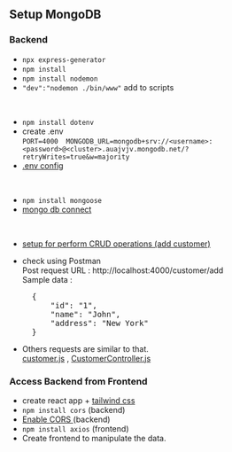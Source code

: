 ## Setup MongoDB 

### Backend

* `npx express-generator`
* `npm install`
* `npm install nodemon`
* `"dev":"nodemon ./bin/www"` add to scripts

<br>

* `npm install dotenv`
* create .env <br>
`PORT=4000 
MONGODB_URL=mongodb+srv://<username>:<password>@<cluster>.auajvjv.mongodb.net/?retryWrites=true&w=majority` 
* <a href='https://github.com/TheMIU/mongo-crud/commit/f7c78d903e7c66d1cbfeb173398879d9556739b3'> .env config </a>

<br>

* `npm install mongoose`
* <a href='https://github.com/TheMIU/mongo-crud/commit/9d656bc4f5bae7e8e0fe6e05a5e21d09b54f55f8'> mongo db connect </a>

<br>

* <a href='https://github.com/TheMIU/mongo-crud/commit/8ad4a9407731fa24255f473fd51a76abea3b9a65'> setup for perform CRUD operations (add customer) </a>
* check using Postman <br>
Post request URL : http://localhost:4000/customer/add  <br>
Sample data : 
    <pre>
    {
        "id": "1",
        "name": "John",
        "address": "New York"
    }</pre>

* Others requests are similar to that.  
<a href='https://github.com/TheMIU/mongo-crud/blob/main/backend/routes/customer.js'> customer.js</a> , 
<a href='https://github.com/TheMIU/mongo-crud/blob/main/backend/controller/CustomerController.js'> CustomerController.js </a>

### Access Backend from Frontend

* create react app + <a href='https://docs.google.com/document/d/10LhKBZAp48qX8Ssb3ZdXgjIVL45jjLGOTNbuDSRcqvc/edit#heading=h.1vwgs3kdd3ny'> tailwind css </a>
* `npm install cors` (backend)
* <a href='https://github.com/TheMIU/mongo-crud/commit/d3185154471efbe1b581442875e21f84a42a962f'> Enable CORS </a> (backend)
* `npm install axios` (frontend) 
* Create frontend to manipulate the data.